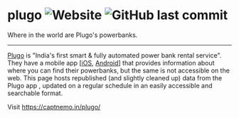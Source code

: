 # plugo ![Website](https://img.shields.io/website?url=https%3A%2F%2Fcaptnemo.in%2Fplugo%2F) ![GitHub last commit](https://img.shields.io/github/last-commit/captn3m0/plugo?label=last%20updated)

Where in the world are Plugo's powerbanks.

---

[Plugo](https://plugo.io/) is "India's first smart & fully automated power bank rental service".
They have a mobile app [[iOS](https://apps.apple.com/in/app/plugo/id1469215249),
[Android](https://play.google.com/store/apps/details?id=com.plugo)] that provides
information about where you can find their powerbanks, but the same is not accessible
on the web. This page hosts republished (and slightly cleaned up) data from the Plugo app
, updated on a regular schedule in an easily accessible and searchable format.

Visit https://captnemo.in/plugo/
